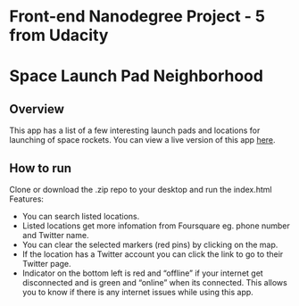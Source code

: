 # Front-end Nanodegree Project - 5 from Udacity 
# Space Launch Pad Neighborhood

## Overview
This app has a list of a few interesting launch pads and locations for launching of space rockets.
You can view a live version of this app [here](https://luzr.github.io/neighborhood-map/).
## How to run
Clone or download the .zip repo to your desktop and run the index.html
Features:
- You can search listed locations.
- Listed locations get more infomation from Foursquare eg. phone number and Twitter name.
- You can clear the selected markers (red pins) by clicking on the map.
- If the location has a Twitter account you can click the link to go to their Twitter page.
- Indicator on the bottom left is red and “offline” if your internet get disconnected and is green and “online” when its connected. This allows you to know if there is any internet issues while using this app.